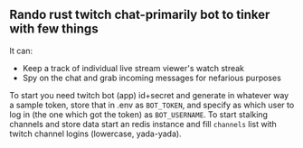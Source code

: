 ## Rando rust twitch chat-primarily bot to tinker with few things

It can:
- Keep a track of individual live stream viewer's watch streak
- Spy on the chat and grab incoming messages for nefarious purposes

To start you need twitch bot (app) id+secret and generate in whatever way a sample token, store that in .env as `BOT_TOKEN`, and specify as which user to log in (the one which got the token) as `BOT_USERNAME`. To start stalking channels and store data start an redis instance and fill `channels` list with twitch channel logins (lowercase, yada-yada).
